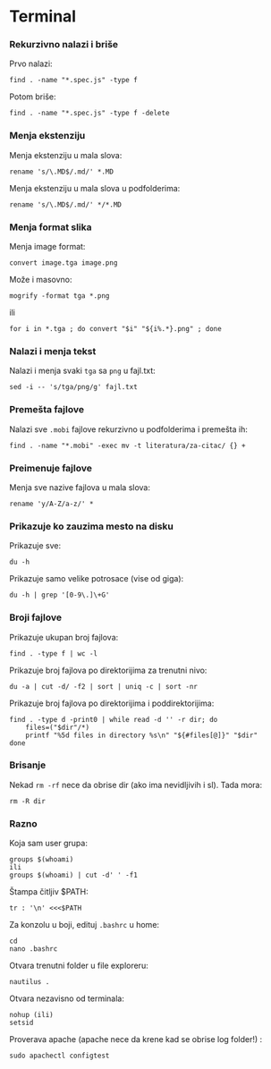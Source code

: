 # Terminal

### Rekurzivno nalazi i briše

Prvo nalazi:
```
find . -name "*.spec.js" -type f
```

Potom briše:
```
find . -name "*.spec.js" -type f -delete
```

### Menja ekstenziju

Menja ekstenziju u mala slova:
```
rename 's/\.MD$/.md/' *.MD
```

Menja ekstenziju u mala slova u podfolderima:
```
rename 's/\.MD$/.md/' */*.MD
```

### Menja format slika

Menja image format:
```
convert image.tga image.png
```
Može i masovno:
```
mogrify -format tga *.png  
```
ili
```
for i in *.tga ; do convert "$i" "${i%.*}.png" ; done
```

### Nalazi i menja tekst

Nalazi i menja svaki `tga` sa `png` u fajl.txt:
```
sed -i -- 's/tga/png/g' fajl.txt
```

### Premešta fajlove

Nalazi sve `.mobi` fajlove rekurzivno u podfolderima i premešta ih:
```
find . -name "*.mobi" -exec mv -t literatura/za-citac/ {} +
```

### Preimenuje fajlove

Menja sve nazive fajlova u mala slova:
```
rename 'y/A-Z/a-z/' *
```

### Prikazuje ko zauzima mesto na disku

Prikazuje sve:
```
du -h
```

Prikazuje samo velike potrosace (vise od giga):
```
du -h | grep '[0-9\.]\+G'
```

### Broji fajlove

Prikazuje ukupan broj fajlova:
```
find . -type f | wc -l
```

Prikazuje broj fajlova po direktorijima za trenutni nivo:
```
du -a | cut -d/ -f2 | sort | uniq -c | sort -nr
```

Prikazuje broj fajlova po direktorijima i poddirektorijima:
```
find . -type d -print0 | while read -d '' -r dir; do
    files=("$dir"/*)
    printf "%5d files in directory %s\n" "${#files[@]}" "$dir"
done
```

### Brisanje

Nekad `rm -rf` nece da obrise dir (ako ima nevidljivih i sl). Tada mora:

```
rm -R dir
```

### Razno

Koja sam user grupa:
```
groups $(whoami)
ili
groups $(whoami) | cut -d' ' -f1
```

Štampa čitljiv $PATH:
```
tr : '\n' <<<$PATH
```

Za konzolu u boji, edituj `.bashrc` u home:
```
cd
nano .bashrc
```

Otvara trenutni folder u file exploreru:
```
nautilus .
```

Otvara nezavisno od terminala:
```
nohup (ili)
setsid
```

Proverava apache (apache nece da krene kad se obrise log folder!) :
```
sudo apachectl configtest
```
